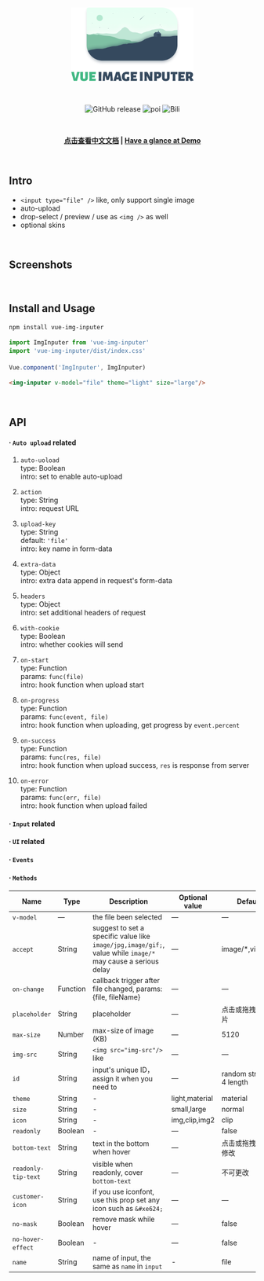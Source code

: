 <br>

<p align="center">
  <img width="250px" src="./src/assets/vip-logo.png" alt="vip" />
</p>
<br>

<p align="center">
  <img alt="GitHub release" src="https://img.shields.io/badge/release-v2.0.0-orange.svg?style=for-the-badge"/>
  <img alt="poi" src="https://img.shields.io/badge/poi-10-green.svg?style=for-the-badge"/>
  <img alt="Bili" src="https://img.shields.io/badge/bili-3-blue.svg?style=for-the-badge"/>
</p>

<br>

<p align="center">
  <b>
    <a href="https://github.com/waynecz/vue-img-inputer/blob/master/README-CN.MD">点击查看中文文档</a>
    |
    <a href="http://waynecz.github.io/VueImgInputer/index.html">Have a glance at Demo</a>
  </b>
</p>

<br>

## Intro

- `<input type="file" />` like, only support single image
- auto-upload
- drop-select / preview / use as `<img />` as well
- optional skins

<br>

## Screenshots

<br>

## Install and Usage

```bash
npm install vue-img-inputer
```

```javascript
import ImgInputer from 'vue-img-inputer'
import 'vue-img-inputer/dist/index.css'

Vue.component('ImgInputer', ImgInputer)
```

```html
<img-inputer v-model="file" theme="light" size="large"/>
```

<br>

## API

#### ∙ `Auto upload` related

1.  `auto-uoload`  
    type: Boolean  
    intro: set to enable auto-upload

2.  `action`  
    type: String  
    intro: request URL

3.  `upload-key`  
    type: String  
    default: `'file'`  
    intro: key name in form-data

4.  `extra-data`  
    type: Object  
    intro: extra data append in request's form-data

5.  `headers`  
    type: Object  
    intro: set additional headers of request

6.  `with-cookie`  
    type: Boolean  
    intro: whether cookies will send

7.  `on-start`  
    type: Function  
    params: `func(file)`  
    intro: hook function when upload start

8.  `on-progress`  
    type: Function  
    params: `func(event, file)`  
    intro: hook function when uploading, get progress by `event.percent`

9.  `on-success`  
    type: Function  
    params: `func(res, file)`  
    intro: hook function when upload success, `res` is response from server

10. `on-error`  
    type: Function  
    params: `func(err, file)`  
    intro: hook function when upload failed

#### ∙ `Input` related

#### ∙ `UI` related

#### ∙ `Events`

#### ∙ `Methods`

| Name                | Type     | Description                                                                                                  | Optional value | Default                   |
| ------------------- | -------- | ------------------------------------------------------------------------------------------------------------ | -------------- | ------------------------- |
| `v-model`           | —        | the file been selected                                                                                       | —              | —                         |
| `accept`            | String   | suggest to set a specific value like `image/jpg,image/gif;`, value while `image/*` may cause a serious delay | —              | image/\*,video/\*;        |
| `on-change`         | Function | callback trigger after file changed, params: {file, fileName}                                                | —              | —                         |
| `placeholder`       | String   | placeholder                                                                                                  | —              | 点击或拖拽选择图片        |
| `max-size`          | Number   | max-size of image (KB)                                                                                       | —              | 5120                      |
| `img-src`           | String   | `<img src="img-src"/>` like                                                                                  | —              | —                         |
| `id`                | String   | input's unique ID，assign it when you need to                                                                | —              | random string in 4 length |
| `theme`             | String   | -                                                                                                            | light,material | material                  |
| `size`              | String   | -                                                                                                            | small,large    | normal                    |
| `icon`              | String   | -                                                                                                            | img,clip,img2  | clip                      |
| `readonly`          | Boolean  | -                                                                                                            | —              | false                     |
| `bottom-text`       | String   | text in the bottom when hover                                                                                | —              | 点击或拖拽图片以修改      |
| `readonly-tip-text` | String   | visible when readonly, cover `bottom-text`                                                                   | —              | 不可更改                  |
| `customer-icon`     | String   | if you use iconfont, use this prop set any icon such as `&#xe624;`                                           | —              | —                         |
| `no-mask`           | Boolean  | remove mask while hover                                                                                      | —              | false                     |
| `no-hover-effect`   | Boolean  | -                                                                                                            | —              | false                     |
| `name`              | String   | name of input, the same as `name` in `input`                                                                 | -              | file                      |
